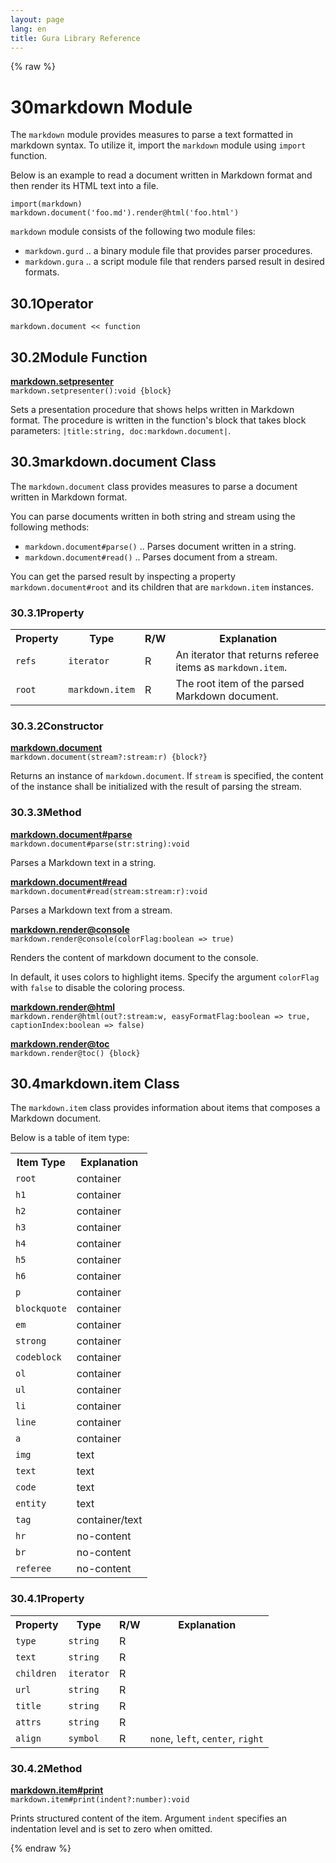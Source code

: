```yaml
---
layout: page
lang: en
title: Gura Library Reference
---
```


{% raw %}
<h1><span class="caption-index-1">30</span><a name="anchor-30"></a>markdown Module</h1>
<p>
The <code>markdown</code> module provides measures to parse a text formatted in markdown syntax. To utilize it, import the <code>markdown</code> module using <code>import</code> function.
</p>
<p>
Below is an example to read a document written in Markdown format and then render its HTML text into a file.
</p>
<pre><code>import(markdown)
markdown.document('foo.md').render@html('foo.html')
</code></pre>
<p>
<code>markdown</code> module consists of the following two module files:
</p>
<ul>
<li><code>markdown.gurd</code> .. a binary module file that provides parser procedures.</li>
<li><code>markdown.gura</code> .. a script module file that renders parsed result in desired formats.</li>
</ul>
<h2><span class="caption-index-2">30.1</span><a name="anchor-30-1"></a>Operator</h2>
<p>
<code>markdown.document &lt;&lt; function</code>
</p>
<h2><span class="caption-index-2">30.2</span><a name="anchor-30-2"></a>Module Function</h2>
<p>
<div><strong style="text-decoration:underline">markdown.setpresenter</strong></div>
<div style="margin-bottom:1em"><code>markdown.setpresenter():void {block}</code></div>
Sets a presentation procedure that shows helps written in Markdown format. The procedure is written in the function's block that takes block parameters: <code>|title:string, doc:markdown.document|</code>.
</p>
<h2><span class="caption-index-2">30.3</span><a name="anchor-30-3"></a>markdown.document Class</h2>
<p>
The <code>markdown.document</code> class provides measures to parse a document written in Markdown format.
</p>
<p>
You can parse documents written in both string and stream using the following methods:
</p>
<ul>
<li><code>markdown.document#parse()</code> .. Parses document written in a string.</li>
<li><code>markdown.document#read()</code> .. Parses document from a stream.</li>
</ul>
<p>
You can get the parsed result by inspecting a property <code>markdown.document#root</code> and its children that are <code>markdown.item</code> instances.
</p>
<h3><span class="caption-index-3">30.3.1</span><a name="anchor-30-3-1"></a>Property</h3>
<p>
<table>
<tr>
<th>
Property</th>
<th>
Type</th>
<th>
R/W</th>
<th>
Explanation</th>
</tr>


<tr>
<td>
<code>refs</code></td>
<td>
<code>iterator</code></td>
<td>
R</td>

<td>
An iterator that returns referee items as <code>markdown.item</code>.</td>
</tr>


<tr>
<td>
<code>root</code></td>
<td>
<code>markdown.item</code></td>
<td>
R</td>

<td>
The root item of the parsed Markdown document.</td>
</tr>


</table>

</p>
<h3><span class="caption-index-3">30.3.2</span><a name="anchor-30-3-2"></a>Constructor</h3>
<p>
<div><strong style="text-decoration:underline">markdown.document</strong></div>
<div style="margin-bottom:1em"><code>markdown.document(stream?:stream:r) {block?}</code></div>
Returns an instance of <code>markdown.document</code>. If <code>stream</code> is specified, the content of the instance shall be initialized with the result of parsing the stream.
</p>
<h3><span class="caption-index-3">30.3.3</span><a name="anchor-30-3-3"></a>Method</h3>
<p>
<div><strong style="text-decoration:underline">markdown.document#parse</strong></div>
<div style="margin-bottom:1em"><code>markdown.document#parse(str:string):void</code></div>
Parses a Markdown text in a string.
</p>
<p>
<div><strong style="text-decoration:underline">markdown.document#read</strong></div>
<div style="margin-bottom:1em"><code>markdown.document#read(stream:stream:r):void</code></div>
Parses a Markdown text from a stream.
</p>
<p>
<div><strong style="text-decoration:underline">markdown.render@console</strong></div>
<div style="margin-bottom:1em"><code>markdown.render@console(colorFlag:boolean =&gt; true)</code></div>
Renders the content of markdown document to the console.
</p>
<p>
In default, it uses colors to highlight items. Specify the argument <code>colorFlag</code> with <code>false</code> to disable the coloring process.
</p>
<p>
<div><strong style="text-decoration:underline">markdown.render@html</strong></div>
<div style="margin-bottom:1em"><code>markdown.render@html(out?:stream:w, easyFormatFlag:boolean =&gt; true, captionIndex:boolean =&gt; false)</code></div>
<div><strong style="text-decoration:underline">markdown.render@toc</strong></div>
<div style="margin-bottom:1em"><code>markdown.render@toc() {block}</code></div>

</p>
<h2><span class="caption-index-2">30.4</span><a name="anchor-30-4"></a>markdown.item Class</h2>
<p>
The <code>markdown.item</code> class provides information about items that composes a Markdown document.
</p>
<p>
Below is a table of item type:
</p>
<p>
<table>
<tr>
<th>
Item Type</th>
<th>
Explanation</th>
</tr>


<tr>
<td>
<code>root</code></td>
<td>
container</td>
</tr>

<tr>
<td>
<code>h1</code></td>
<td>
container</td>
</tr>

<tr>
<td>
<code>h2</code></td>
<td>
container</td>
</tr>

<tr>
<td>
<code>h3</code></td>
<td>
container</td>
</tr>

<tr>
<td>
<code>h4</code></td>
<td>
container</td>
</tr>

<tr>
<td>
<code>h5</code></td>
<td>
container</td>
</tr>

<tr>
<td>
<code>h6</code></td>
<td>
container</td>
</tr>

<tr>
<td>
<code>p</code></td>
<td>
container</td>
</tr>

<tr>
<td>
<code>blockquote</code></td>
<td>
container</td>
</tr>

<tr>
<td>
<code>em</code></td>
<td>
container</td>
</tr>

<tr>
<td>
<code>strong</code></td>
<td>
container</td>
</tr>

<tr>
<td>
<code>codeblock</code></td>
<td>
container</td>
</tr>

<tr>
<td>
<code>ol</code></td>
<td>
container</td>
</tr>

<tr>
<td>
<code>ul</code></td>
<td>
container</td>
</tr>

<tr>
<td>
<code>li</code></td>
<td>
container</td>
</tr>

<tr>
<td>
<code>line</code></td>
<td>
container</td>
</tr>

<tr>
<td>
<code>a</code></td>
<td>
container</td>
</tr>

<tr>
<td>
<code>img</code></td>
<td>
text</td>
</tr>

<tr>
<td>
<code>text</code></td>
<td>
text</td>
</tr>

<tr>
<td>
<code>code</code></td>
<td>
text</td>
</tr>

<tr>
<td>
<code>entity</code></td>
<td>
text</td>
</tr>

<tr>
<td>
<code>tag</code></td>
<td>
container/text</td>
</tr>

<tr>
<td>
<code>hr</code></td>
<td>
no-content</td>
</tr>

<tr>
<td>
<code>br</code></td>
<td>
no-content</td>
</tr>

<tr>
<td>
<code>referee</code></td>
<td>
no-content</td>
</tr>


</table>

</p>
<h3><span class="caption-index-3">30.4.1</span><a name="anchor-30-4-1"></a>Property</h3>
<p>
<table>
<tr>
<th>
Property</th>
<th>
Type</th>
<th>
R/W</th>
<th>
Explanation</th>
</tr>


<tr>
<td>
<code>type</code></td>
<td>
<code>string</code></td>
<td>
R</td>

<td>
</td>
</tr>


<tr>
<td>
<code>text</code></td>
<td>
<code>string</code></td>
<td>
R</td>

<td>
</td>
</tr>


<tr>
<td>
<code>children</code></td>
<td>
<code>iterator</code></td>
<td>
R</td>

<td>
</td>
</tr>


<tr>
<td>
<code>url</code></td>
<td>
<code>string</code></td>
<td>
R</td>

<td>
</td>
</tr>


<tr>
<td>
<code>title</code></td>
<td>
<code>string</code></td>
<td>
R</td>

<td>
</td>
</tr>


<tr>
<td>
<code>attrs</code></td>
<td>
<code>string</code></td>
<td>
R</td>

<td>
</td>
</tr>


<tr>
<td>
<code>align</code></td>
<td>
<code>symbol</code></td>
<td>
R</td>

<td>
<code>none</code>, <code>left</code>, <code>center</code>, <code>right</code></td>
</tr>


</table>

</p>
<h3><span class="caption-index-3">30.4.2</span><a name="anchor-30-4-2"></a>Method</h3>
<p>
<div><strong style="text-decoration:underline">markdown.item#print</strong></div>
<div style="margin-bottom:1em"><code>markdown.item#print(indent?:number):void</code></div>
Prints structured content of the item. Argument <code>indent</code> specifies an indentation level and is set to zero when omitted.
</p>
<p />

{% endraw %}

